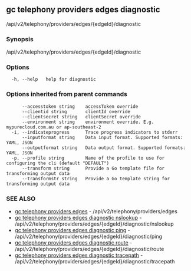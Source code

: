 ## gc telephony providers edges diagnostic

/api/v2/telephony/providers/edges/{edgeId}/diagnostic

### Synopsis

/api/v2/telephony/providers/edges/{edgeId}/diagnostic

### Options

```
  -h, --help   help for diagnostic
```

### Options inherited from parent commands

```
      --accesstoken string    accessToken override
      --clientid string       clientId override
      --clientsecret string   clientSecret override
      --environment string    environment override. E.g. mypurecloud.com.au or ap-southeast-2
  -i, --indicateprogress      Trace progress indicators to stderr
      --inputformat string    Data input format. Supported formats: YAML, JSON
      --outputformat string   Data output format. Supported formats: YAML, JSON
  -p, --profile string        Name of the profile to use for configuring the cli (default "DEFAULT")
      --transform string      Provide a Go template file for transforming output data
      --transformstr string   Provide a Go template string for transforming output data
```

### SEE ALSO

* [gc telephony providers edges](gc_telephony_providers_edges.html)	 - /api/v2/telephony/providers/edges
* [gc telephony providers edges diagnostic nslookup](gc_telephony_providers_edges_diagnostic_nslookup.html)	 - /api/v2/telephony/providers/edges/{edgeId}/diagnostic/nslookup
* [gc telephony providers edges diagnostic ping](gc_telephony_providers_edges_diagnostic_ping.html)	 - /api/v2/telephony/providers/edges/{edgeId}/diagnostic/ping
* [gc telephony providers edges diagnostic route](gc_telephony_providers_edges_diagnostic_route.html)	 - /api/v2/telephony/providers/edges/{edgeId}/diagnostic/route
* [gc telephony providers edges diagnostic tracepath](gc_telephony_providers_edges_diagnostic_tracepath.html)	 - /api/v2/telephony/providers/edges/{edgeId}/diagnostic/tracepath


